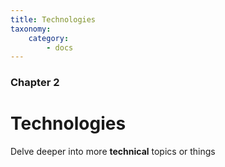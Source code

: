 ```yaml
---
title: Technologies
taxonomy:
    category:
        - docs
---
```


### Chapter 2

# Technologies

Delve deeper into more **technical** topics or things
